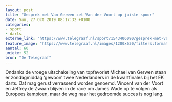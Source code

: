 ```yaml
---
layout: post
title: "Gesprek met Van Gerwen zet Van der Voort op juiste spoor"
date: Sun, 27 Oct 2019 08:17:32 +0100
categories: 
- sport 
- darts 
externe_link: "https://www.telegraaf.nl/sport/1543406090/gesprek-met-van-gerwen-zet-van-der-voort-op-juiste-spoor"
feature_image: "https://www.telegraaf.nl/images/1200x630/filters:format(jpeg):quality(80)/cdn-kiosk-api.telegraaf.nl/d78baad4-f889-11e9-969c-0218eaf05005.jpg"
aantal: 60
unieke: 52
bron: "De Telegraaf"
---
```


<p class="intro">Ondanks de vroege uitschakeling van topfavoriet Michael van Gerwen staan er zondagmiddag ’gewoon’ twee Nederlanders in de kwartfinales bij het EK darts. Dat mag gerust verrassend worden genoemd. Vincent van der Voort en Jeffrey de Zwaan blijven in de race om James Wade op te volgen als Europees kampioen, maar de weg naar het gedroomde succes is nog lang.</p>
